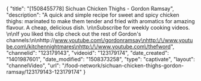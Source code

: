 {
    "title": "[1508455778] Sichuan Chicken Thighs - Gordon Ramsay",
    "description": "A quick and simple recipe for sweet and spicy chicken thighs: marinated to make them tender and fried with aromatics for amazing flavour. A cheap, delicious dish. \n\nSubscribe for weekly cooking videos. \n\nIf you liked this clip check out the rest of Gordon's channels:\n\nhttp:\/\/www.youtube.com\/gordonramsay\nhttp:\/\/www.youtube.com\/kitchennightmares\nhttp:\/\/www.youtube.com\/thefword",
    "channelid": "123179143",
    "videoid": "123179174",
    "date_created": "1401987601",
    "date_modified": "1508373258",
    "type": "captivate",
    "layout": "channelVideo",
    "url": "\/food-network\/sichuan-chicken-thighs-gordon-ramsay\/123179143-123179174"
}